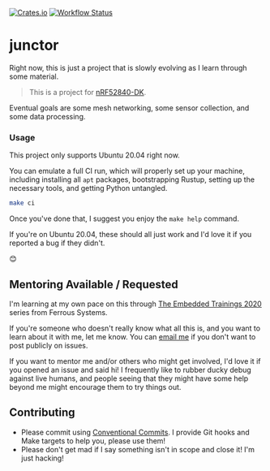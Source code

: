 [![Crates.io](https://img.shields.io/crates/v/junctor.svg)](https://crates.io/crates/junctor)
[![Workflow Status](https://github.com/hoverbear-consulting/junctor/workflows/Suite/badge.svg)](https://github.com/hoverbear-consulting/junctor/actions?query=workflow%3A%22Suite%22)

# junctor

Right now, this is just a project that is slowly evolving as I learn through some material.

> This is a project for [nRF52840-DK](https://www.mouser.ca/ProductDetail/Nordic-Semiconductor/nRF52840-DK?qs=F5EMLAvA7IA76ZLjlwrwMw%3D%3D).

Eventual goals are some mesh networking, some sensor collection, and some data processing.

### Usage

This project only supports Ubuntu 20.04 right now.

You can emulate a full CI run, which will properly set up your machine, including installing all `apt` packages, bootstrapping Rustup, setting up the necessary tools, and getting Python untangled.

```bash
make ci
```

Once you've done that, I suggest you enjoy the `make help` command.

If you're on Ubuntu 20.04, these should all just work and I'd love it if you reported a bug if they didn't.

😊

## Mentoring Available / Requested

I'm learning at my own pace on this through [The Embedded Trainings 2020](https://github.com/ferrous-systems/embedded-trainings-2020) series from Ferrous Systems.

If you're someone who doesn't really know what all this is, and you want to learn about it with me, let me know. You can [email me](mailto:operator@hoverbear.org) if you don't want to post publicly on issues.

If you want to mentor me and/or others who might get involved, I'd love it if you opened an issue and said hi! I frequently like to rubber ducky debug against live humans, and people seeing that they might have some help beyond me might encourage them to try things out.

## Contributing

* Please commit using [Conventional Commits](https://www.conventionalcommits.org/en/v1.0.0/). I provide Git hooks and Make targets to help you, please use them!
* Please don't get mad if I say something isn't in scope and close it! I'm just hacking!
